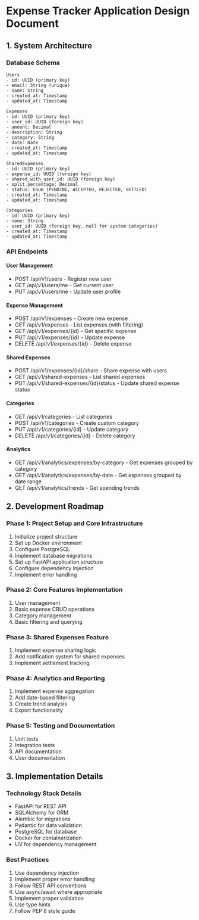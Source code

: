 # Expense Tracker Application Design Document

## 1. System Architecture

### Database Schema
```
Users
- id: UUID (primary key)
- email: String (unique)
- name: String
- created_at: Timestamp
- updated_at: Timestamp

Expenses
- id: UUID (primary key)
- user_id: UUID (foreign key)
- amount: Decimal
- description: String
- category: String
- date: Date
- created_at: Timestamp
- updated_at: Timestamp

SharedExpenses
- id: UUID (primary key)
- expense_id: UUID (foreign key)
- shared_with_user_id: UUID (foreign key)
- split_percentage: Decimal
- status: Enum (PENDING, ACCEPTED, REJECTED, SETTLED)
- created_at: Timestamp
- updated_at: Timestamp

Categories
- id: UUID (primary key)
- name: String
- user_id: UUID (foreign key, null for system categories)
- created_at: Timestamp
- updated_at: Timestamp
```

### API Endpoints

#### User Management
- POST /api/v1/users - Register new user
- GET /api/v1/users/me - Get current user
- PUT /api/v1/users/me - Update user profile

#### Expense Management
- POST /api/v1/expenses - Create new expense
- GET /api/v1/expenses - List expenses (with filtering)
- GET /api/v1/expenses/{id} - Get specific expense
- PUT /api/v1/expenses/{id} - Update expense
- DELETE /api/v1/expenses/{id} - Delete expense

#### Shared Expenses
- POST /api/v1/expenses/{id}/share - Share expense with users
- GET /api/v1/shared-expenses - List shared expenses
- PUT /api/v1/shared-expenses/{id}/status - Update shared expense status

#### Categories
- GET /api/v1/categories - List categories
- POST /api/v1/categories - Create custom category
- PUT /api/v1/categories/{id} - Update category
- DELETE /api/v1/categories/{id} - Delete category

#### Analytics
- GET /api/v1/analytics/expenses/by-category - Get expenses grouped by category
- GET /api/v1/analytics/expenses/by-date - Get expenses grouped by date range
- GET /api/v1/analytics/trends - Get spending trends

## 2. Development Roadmap

### Phase 1: Project Setup and Core Infrastructure
1. Initialize project structure
2. Set up Docker environment
3. Configure PostgreSQL
4. Implement database migrations
5. Set up FastAPI application structure
6. Configure dependency injection
7. Implement error handling

### Phase 2: Core Features Implementation
1. User management
2. Basic expense CRUD operations
3. Category management
4. Basic filtering and querying

### Phase 3: Shared Expenses Feature
1. Implement expense sharing logic
2. Add notification system for shared expenses
3. Implement settlement tracking

### Phase 4: Analytics and Reporting
1. Implement expense aggregation
2. Add date-based filtering
3. Create trend analysis
4. Export functionality

### Phase 5: Testing and Documentation
1. Unit tests
2. Integration tests
3. API documentation
4. User documentation

## 3. Implementation Details

### Technology Stack Details
- FastAPI for REST API
- SQLAlchemy for ORM
- Alembic for migrations
- Pydantic for data validation
- PostgreSQL for database
- Docker for containerization
- UV for dependency management

### Best Practices
1. Use dependency injection
2. Implement proper error handling
3. Follow REST API conventions
4. Use async/await where appropriate
5. Implement proper validation
6. Use type hints
7. Follow PEP 8 style guide